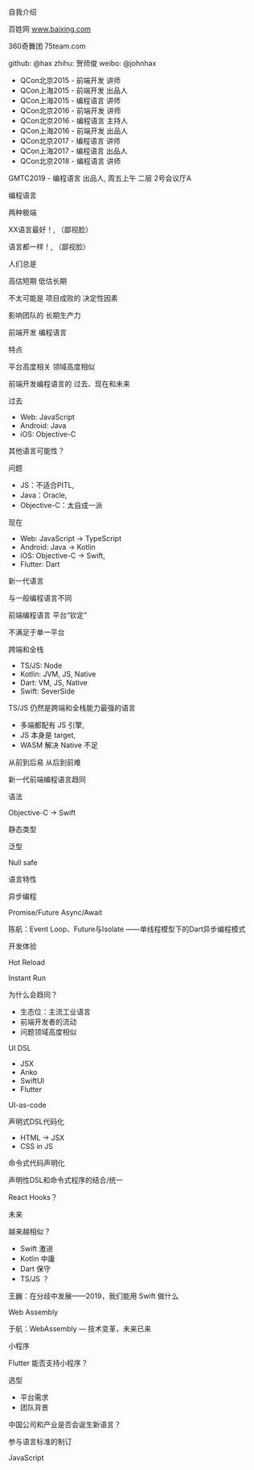 <span></span>

自我介绍

百姓网
www.baixing.com

360奇舞团
75team.com

github: @hax
zhihu: 贺师俊
weibo: @johnhax

- QCon北京2015 - 前端开发 讲师
- QCon上海2015 - 前端开发 出品人
- QCon上海2015 - 编程语言 讲师
- QCon北京2016 - 前端开发 讲师
- QCon北京2016 - 编程语言 主持人
- QCon上海2016 - 前端开发 出品人
- QCon北京2017 - 编程语言 讲师
- QCon上海2017 - 编程语言 出品人
- QCon北京2018 - 编程语言 讲师

GMTC2019 - 编程语言 出品人,
周五上午 二层 2号会议厅A

编程语言

两种极端

XX语言最好！,
（鄙视脸）

语言都一样！,
（鄙视脸）

人们总是

高估短期
低估长期

不太可能是
项目成败的
决定性因素

影响团队的
长期生产力

前端开发
编程语言

特点

平台高度相关
领域高度相似

前端开发编程语言的
过去、现在和未来

过去

- Web: JavaScript
- Android: Java
- iOS: Objective-C

其他语言可能性？

问题

- JS：不适合PITL,
- Java：Oracle,
- Objective-C：太自成一派

现在

- Web: JavaScript -> TypeScript
- Android: Java -> Kotlin
- iOS: Objective-C -> Swift,
- Flutter: Dart

新一代语言

与一般编程语言不同

前端编程语言
平台“钦定”

不满足于单一平台

跨端和全栈

- TS/JS: Node
- Kotlin: JVM, JS, Native
- Dart: VM, JS, Native
- Swift: SeverSide

TS/JS 仍然是跨端和全栈能力最强的语言

- 多端都配有 JS 引擎,
- JS 本身是 target,
- WASM 解决 Native 不足

从前到后易
从后到前难

新一代前端编程语言趋同

语法

Objective-C -> Swift

静态类型

泛型

Null safe

语言特性

异步编程

Promise/Future
Async/Await

陈航：Event Loop、Future与Isolate
——单线程模型下的Dart异步编程模式

开发体验

Hot Reload

Instant Run

为什么会趋同？

- 生态位：主流工业语言
- 前端开发者的流动
- 问题领域高度相似

UI DSL

- JSX
- Anko
- SwiftUI
- Flutter

UI-as-code

声明式DSL代码化

- HTML -> JSX
- CSS in JS

命令式代码声明化

声明性DSL和命令式程序的结合/统一

React Hooks？

未来

越来越相似？

- Swift 激进
- Kotlin 中庸
- Dart 保守
- TS/JS ？

王巍：在分歧中发展——2019，我们能用 Swift 做什么

Web Assembly

于航：WebAssembly — 技术变革，未来已来

小程序

Flutter 能否支持小程序？

选型

- 平台需求
- 团队背景

中国公司和产业是否会诞生新语言？

参与语言标准的制订

JavaScript

<span></span>
